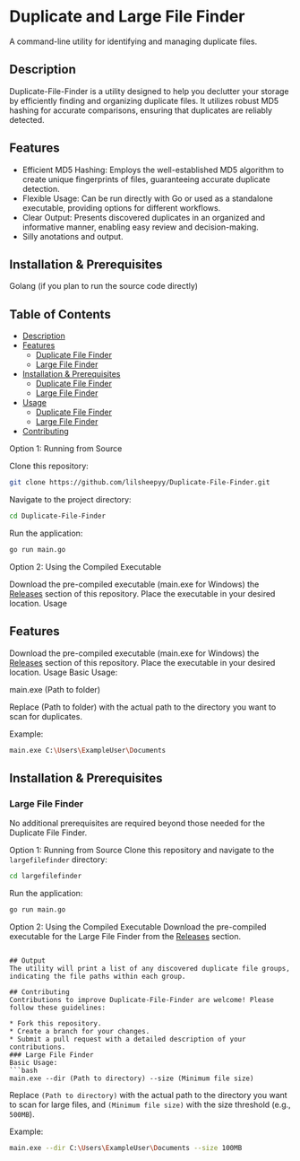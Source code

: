 # Duplicate and Large File Finder

A command-line utility for identifying and managing duplicate files.

## Description
Duplicate-File-Finder is a utility designed to help you declutter your storage by efficiently finding and organizing duplicate files. It utilizes robust MD5 hashing for accurate comparisons, ensuring that duplicates are reliably detected.

## Features
* Efficient MD5 Hashing: Employs the well-established MD5 algorithm to create unique fingerprints of files, guaranteeing accurate duplicate detection.
* Flexible Usage: Can be run directly with Go or used as a standalone executable, providing options for different workflows.
* Clear Output: Presents discovered duplicates in an organized and informative manner, enabling easy review and decision-making.
* Silly anotations and output.

## Installation & Prerequisites

Golang (if you plan to run the source code directly)
## Table of Contents
- [Description](#description)
- [Features](#features)
  - [Duplicate File Finder](#duplicate-file-finder)
  - [Large File Finder](#large-file-finder)
- [Installation & Prerequisites](#installation--prerequisites)
  - [Duplicate File Finder](#duplicate-file-finder-1)
  - [Large File Finder](#large-file-finder-1)
- [Usage](#usage)
  - [Duplicate File Finder](#duplicate-file-finder-2)
  - [Large File Finder](#large-file-finder-2)
- [Contributing](#contributing)
  
Option 1: Running from Source

Clone this repository: 
```bash
git clone https://github.com/lilsheepyy/Duplicate-File-Finder.git
```

Navigate to the project directory: 
```bash
cd Duplicate-File-Finder
```
Run the application: 
```bash
go run main.go
```
Option 2: Using the Compiled Executable

Download the pre-compiled executable (main.exe for Windows) the [Releases](https://github.com/lilsheepyy/Duplicate-File-Finder/releases/tag/Executable) section of this repository.
Place the executable in your desired location.
Usage
## Features
Download the pre-compiled executable (main.exe for Windows) the [Releases](https://github.com/lilsheepyy/Duplicate-File-Finder/releases/tag/Executable) section of this repository.
Place the executable in your desired location.
Usage
Basic Usage:

main.exe (Path to folder)

Replace (Path to folder) with the actual path to the directory you want to scan for duplicates.

Example:
```bash
main.exe C:\Users\ExampleUser\Documents
```
## Installation & Prerequisites
### Large File Finder
No additional prerequisites are required beyond those needed for the Duplicate File Finder.

Option 1: Running from Source
Clone this repository and navigate to the `largefilefinder` directory:
```bash
cd largefilefinder
```
Run the application:
```bash
go run main.go
```
Option 2: Using the Compiled Executable
Download the pre-compiled executable for the Large File Finder from the [Releases](https://github.com/lilsheepyy/Duplicate-File-Finder/releases/tag/Executable) section.
```

## Output
The utility will print a list of any discovered duplicate file groups, indicating the file paths within each group.

## Contributing
Contributions to improve Duplicate-File-Finder are welcome! Please follow these guidelines:

* Fork this repository.
* Create a branch for your changes.
* Submit a pull request with a detailed description of your contributions.
### Large File Finder
Basic Usage:
```bash
main.exe --dir (Path to directory) --size (Minimum file size)
```
Replace `(Path to directory)` with the actual path to the directory you want to scan for large files, and `(Minimum file size)` with the size threshold (e.g., `500MB`).

Example:
```bash
main.exe --dir C:\Users\ExampleUser\Documents --size 100MB
```
